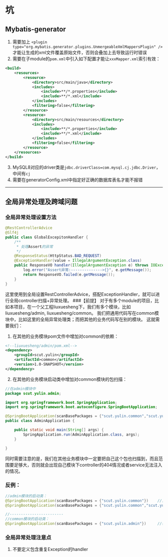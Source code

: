 # 坑
## Mybatis-generator
1. 需要加上 `<plugin type="org.mybatis.generator.plugins.UnmergeableXmlMappersPlugin" />`才能让生成的xml文件覆盖原始文件，否则会叠加上去导致运行时错误
2. 需要在子module的`pom.xml`中引入如下配置才能让`xxxMapper.xml`索引有效：
```xml
<build>
    <resources>
        <resource>
            <directory>src/main/java</directory>
            <includes>
                <include>**/*.properties</include>
                <include>**/*.xml</include>
            </includes>
            <filtering>false</filtering>
        </resource>
        <resource>
            <directory>src/main/resources</directory>
            <includes>
                <include>**/*.properties</include>
                <include>**/*.xml</include>
            </includes>
            <filtering>false</filtering>
        </resource>
    </resources>
</build>
```
3. MySQL8对应的driver类是`jdbc.driverClass=com.mysql.cj.jdbc.Driver`，中间有`cj`
4. 需要在generatorConfig.xml中指定好正确的数据库表名才能不报错

---

## 全局异常处理及跨域问题
### 全局异常处理设置方法
```java
@RestControllerAdvice
@Slf4j
public class GlobalExcepitonHandler {
    /**
     * 处理Assert的异常
     */
    @ResponseStatus(HttpStatus.BAD_REQUEST)
    @ExceptionHandler(value = IllegalArgumentException.class)
    public ResponseVO handler(IllegalArgumentException e) throws IOException {
        log.error("Assert异常:-------------->{}", e.getMessage());
        return ResponseVO.failed(e.getMessage());
    }
}
```
这里使用到全局设置RestControllerAdvice，搭配ExceptionHandler，就可以进行全局controller扫描+异常处理。
###【前提】
对于有多个module的项目，比如本项目，在一个父工程liuxuesheng下，我们有多个模块，比如liuxuesheng/admin, liuxuesheng/common。
我们把通用代码写在common模块中，比如这里的全局异常处理类；而把其他的业务代码写在别的模块。
这就需要我们：
1. 在其他的业务模块pom文件中增加对common的依赖：
```xml
<!--liuxuesheng/admin/pom.xml-->
<dependency>
    <groupId>scut.yulin</groupId>
    <artifactId>common</artifactId>
    <version>1.0-SNAPSHOT</version>
</dependency>
```
2. 在其他的业务模块启动类中增加对common模块的包扫描：
```java
//在admin模块中
package scut.yulin.admin;

import org.springframework.boot.SpringApplication;
import org.springframework.boot.autoconfigure.SpringBootApplication;

@SpringBootApplication(scanBasePackages = {"scut.yulin.common","scut.yulin.admin"})
public class AdminApplication {

    public static void main(String[] args) {
        SpringApplication.run(AdminApplication.class, args);
    }

}
```
同时需要注意的是，我们在其他业务模块中一定要把自己这个包也扫描到，而且范围要足够大，否则就会出现自己模块下controller的404情况或者service无法注入的情况。
### 反例：
```java
//admin模块的启动类：
@SpringBootApplication(scanBasePackages = {"scut.yulin.common"})    //自己的模块不扫描就会controller404
@SpringBootApplication(scanBasePackages = {"scut.yulin.common","scut.yulin.admin.controller"})  //自己的模块扫描范围不够大就会service等注入失败

//------------------------
//common模块的启动类：
@SpringBootApplication(scanBasePackages = {"scut.yulin.admin"})     //根本就扫描不到，因为pom中没有依赖，也不能引入依赖，否则会造成循环依赖错误
```

### 全局异常处理注意点
1. 不要定义包含重复Exception的handler